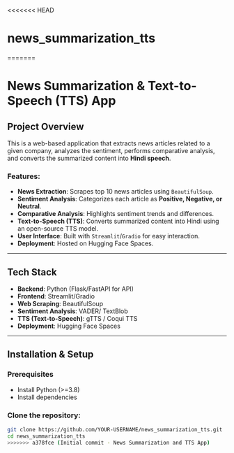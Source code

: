 <<<<<<< HEAD
# news_summarization_tts
=======
# News Summarization & Text-to-Speech (TTS) App

##  Project Overview
This is a web-based application that extracts news articles related to a given company, analyzes the sentiment, performs comparative analysis, and converts the summarized content into **Hindi speech**.  

### Features:
- **News Extraction**: Scrapes top 10 news articles using `BeautifulSoup`.
- **Sentiment Analysis**: Categorizes each article as **Positive, Negative, or Neutral**.
- **Comparative Analysis**: Highlights sentiment trends and differences.
- **Text-to-Speech (TTS)**: Converts summarized content into Hindi using an open-source TTS model.
- **User Interface**: Built with `Streamlit`/`Gradio` for easy interaction.
- **Deployment**: Hosted on Hugging Face Spaces.

---

## Tech Stack
- **Backend**: Python (Flask/FastAPI for API)
- **Frontend**: Streamlit/Gradio
- **Web Scraping**: BeautifulSoup
- **Sentiment Analysis**: VADER/ TextBlob
- **TTS (Text-to-Speech)**: gTTS / Coqui TTS
- **Deployment**: Hugging Face Spaces

---

## Installation & Setup

### Prerequisites
- Install Python (>=3.8)
- Install dependencies

###  Clone the repository:
```sh
git clone https://github.com/YOUR-USERNAME/news_summarization_tts.git
cd news_summarization_tts
>>>>>>> a378fce (Initial commit - News Summarization and TTS App)
